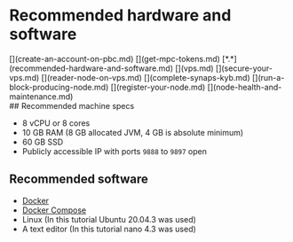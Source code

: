 # Recommended hardware and software
<div class="dot-navigation" markdown>
   [](create-an-account-on-pbc.md)
   [](get-mpc-tokens.md)
   [*.*](recommended-hardware-and-software.md)
   [](vps.md)
   [](secure-your-vps.md)
   [](reader-node-on-vps.md)
   [](complete-synaps-kyb.md)
   [](run-a-block-producing-node.md)
   [](register-your-node.md)
   [](node-health-and-maintenance.md)
</div>
## Recommended machine specs

- 8 vCPU or 8 cores
- 10 GB RAM (8 GB allocated JVM, 4 GB is absolute minimum)
- 60 GB SSD
- Publicly accessible IP with ports `9888` to `9897` open

## Recommended software

- [Docker](https://docs.docker.com/engine/install/)
- [Docker Compose](https://docs.docker.com/compose/install/)
- Linux (In this tutorial Ubuntu 20.04.3 was used)
- A text editor (In this tutorial nano 4.3 was used)

